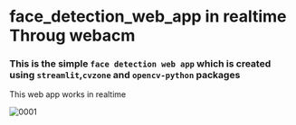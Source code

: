 # face_detection_web_app in realtime Throug webacm


### This is the simple `face detection web app`  which is created using `streamlit`,`cvzone` and `opencv-python` packages
This web app works in realtime

![0001](https://user-images.githubusercontent.com/98689629/189730188-21c6c130-82f9-41c0-b3c4-ed6318ebb296.png)

